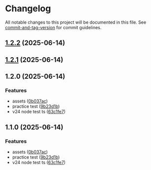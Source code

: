 # Changelog

All notable changes to this project will be documented in this file. See [commit-and-tag-version](https://github.com/absolute-version/commit-and-tag-version) for commit guidelines.

## [1.2.2](https://github.com/AlbertoBasalo/test-lab/compare/v1.2.1...v1.2.2) (2025-06-14)

## [1.2.1](https://github.com/AlbertoBasalo/test-lab/compare/v1.2.0...v1.2.1) (2025-06-14)

## 1.2.0 (2025-06-14)

### Features

- assets ([0b037ac](https://github.com/AlbertoBasalo/test-lab/commit/0b037ac14fa3804ecd1fe355ad240276475c6a27))
- practice test ([9b23d1b](https://github.com/AlbertoBasalo/test-lab/commit/9b23d1bd44530f8e8579a26f7921ec2552117eba))
- v24 node test ts ([63c1fe7](https://github.com/AlbertoBasalo/test-lab/commit/63c1fe752d713b2b3fa27ac75c3c3c2c2fdd7eec))

## 1.1.0 (2025-06-14)

### Features

- assets ([0b037ac](https://github.com/AlbertoBasalo/test-lab/commit/0b037ac14fa3804ecd1fe355ad240276475c6a27))
- practice test ([9b23d1b](https://github.com/AlbertoBasalo/test-lab/commit/9b23d1bd44530f8e8579a26f7921ec2552117eba))
- v24 node test ts ([63c1fe7](https://github.com/AlbertoBasalo/test-lab/commit/63c1fe752d713b2b3fa27ac75c3c3c2c2fdd7eec))
